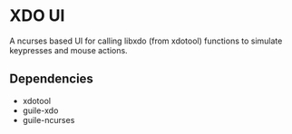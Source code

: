  XDO UI
========

A ncurses based UI for calling libxdo (from xdotool) functions to simulate
keypresses and mouse actions.

 Dependencies
--------------

 - xdotool
 - guile-xdo
 - guile-ncurses
